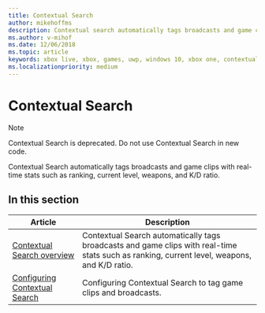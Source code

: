 ```yaml
---
title: Contextual Search
author: mikehoffms
description: Contextual search automatically tags broadcasts and game clips with real-time stats such as ranking, current level, weapons, and K/D ratio.
ms.author: v-mihof
ms.date: 12/06/2018
ms.topic: article
keywords: xbox live, xbox, games, uwp, windows 10, xbox one, contextual search, broadcast, game clip
ms.localizationpriority: medium
---
```


# Contextual Search

> [!NOTE]
> Contextual Search is deprecated. Do not use Contextual Search in new code.

Contextual Search automatically tags broadcasts and game clips with real-time stats such as ranking, current level, weapons, and K/D ratio.


## In this section

| Article | Description |
|---------|-------------|
| [Contextual Search overview](introduction-to-contextual-search.md) | Contextual Search automatically tags broadcasts and game clips with real-time stats such as ranking, current level, weapons, and K/D ratio. |
| [Configuring Contextual Search](configuring-contextual-search.md) | Configuring Contextual Search to tag game clips and broadcasts. |
